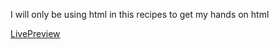 I will only be using html in this recipes to get my hands on html

[LivePreview](https://devnchill.github.io/odin-recipes)
